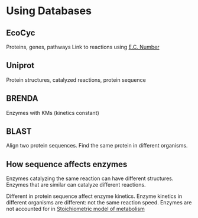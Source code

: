 # Using Databases

## EcoCyc

Proteins, genes, pathways
Link to reactions using [E.C. Number](4.%20VU%20ISB%20Stoichiometric%20Models%20of%20Metabolism.md#E.C.%20Number)

## Uniprot

Protein structures, catalyzed reactions, protein sequence

## BRENDA

Enzymes with KMs (kinetics constant)

## BLAST

Align two protein sequences. 
Find the same protein in different organisms.

## How sequence affects enzymes

Enzymes catalyzing the same reaction can have different structures.
Enzymes that are similar can catalyze different reactions.

Different in protein sequence affect enzyme kinetics. Enzyme kinetics in different organisms are different: not the same reaction speed.
Enzymes are not accounted for in [Stoichiometric model of metabolism](4.%20VU%20ISB%20Stoichiometric%20Models%20of%20Metabolism.md#Stoichiometric%20model%20of%20metabolism)

